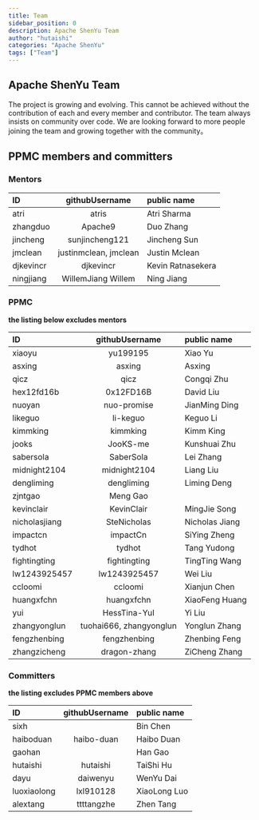 ```yaml
---
title: Team
sidebar_position: 0
description: Apache ShenYu Team
author: "hutaishi"
categories: "Apache ShenYu"
tags: ["Team"]
---
```



## Apache ShenYu Team

The project is growing and evolving. This cannot be achieved without the contribution of each and every member and contributor.
The team always insists on community over code. We are looking forward to more people joining the team and growing together with the community。


## PPMC members and committers

### Mentors

| ID                          |    githubUsername	    | public name                         |
|:----------------------------|:---------------------:|:------------------------------------|
| atri                        |         atris         | Atri Sharma                         |
| zhangduo                    |        Apache9        | Duo Zhang                           |
| jincheng                    |    sunjincheng121     | Jincheng Sun                        |
| jmclean                     | justinmclean, jmclean | Justin Mclean                       |
| djkevincr                   |       djkevincr       | Kevin Ratnasekera                   |
| ningjiang                   |  WillemJiang Willem   | Ning Jiang                          |


### PPMC

**the listing below excludes mentors**

| ID            |     githubUsername	     | public name    |
|:--------------|:-----------------------:|:---------------|
| xiaoyu        |        yu199195         | Xiao Yu        |
| asxing        |         asxing          | Asxing         |
| qicz          |          qicz           | Congqi Zhu     |
| hex12fd16b    |        0x12FD16B        | David Liu      |
| nuoyan        |       nuo-promise       | JianMing Ding  |
| likeguo       |        li-keguo         | Keguo Li       |
| kimmking      |        kimmking         | Kimm King      |
| jooks         |        JooKS-me         | Kunshuai Zhu   |
| sabersola     |        SaberSola        | Lei Zhang      |
| midnight2104  |      midnight2104       | Liang Liu      |
| dengliming    |       dengliming        | Liming Deng    |
| zjntgao       |        Meng Gao         |                |
| kevinclair    |       KevinClair        | MingJie Song   |
| nicholasjiang |       SteNicholas       | Nicholas Jiang |
| impactcn	     |        impactCn         | SiYing Zheng   |
| tydhot        |         tydhot          | Tang Yudong    |
| fightingting  |      fightingting       | TingTing Wang  |
| lw1243925457  |      lw1243925457       | Wei Liu        |
| ccloomi       |         ccloomi         | Xianjun Chen   |
| huangxfchn    |       huangxfchn        | XiaoFeng Huang |
| yui           |      HessTina-YuI       | Yi Liu         |
| zhangyonglun  | tuohai666, zhangyonglun | Yonglun Zhang  |
| fengzhenbing  |      fengzhenbing       | Zhenbing Feng  |
| zhangzicheng  |      dragon-zhang       | ZiCheng Zhang  |

### Committers

**the listing excludes PPMC members above**

| ID          | githubUsername	 | public name  |
|:------------|:---------------:|:-------------|
| sixh        |                 | Bin Chen     |
| haiboduan   |   haibo-duan    | Haibo Duan   |
| gaohan      |                 | Han Gao      |
| hutaishi    |    hutaishi     | TaiShi Hu    |
| dayu        |    daiwenyu     | WenYu Dai    |
| luoxiaolong |    lxl910128    | XiaoLong Luo |
| alextang    |   ttttangzhe    | Zhen Tang    |

